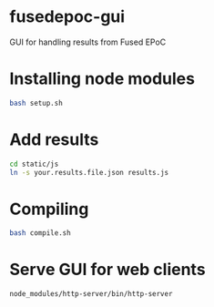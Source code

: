 # fusedepoc-gui
GUI for handling results from Fused EPoC

# Installing node modules
```bash
bash setup.sh
```

# Add results
```bash
cd static/js
ln -s your.results.file.json results.js
```

# Compiling
```bash
bash compile.sh
```

# Serve GUI for web clients
```bash
node_modules/http-server/bin/http-server
```
